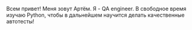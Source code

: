 Всем привет! Меня зовут Артём.
Я - QA engineer. В свободное время изучаю Python, чтобы в дальнейшем научится делать качественные автотесты!
